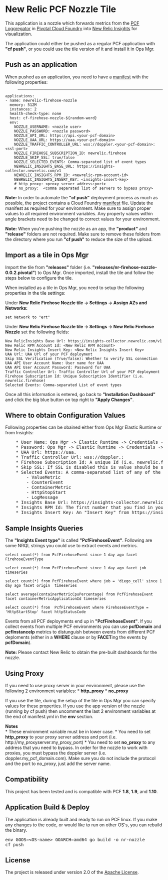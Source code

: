 # **New Relic PCF Nozzle Tile**

This application is a nozzle which forwards metrics from the [PCF Loggregator][a] in [Pivotal Cloud Foundry][b] into [New Relic Insights][c] for visualization.

The application could either be pushed as a regular PCF application with **"cf push"**, or you could use the tile version of it and install it in Ops Mgr.



## **Push as an application**

When pushed as an application, you need to have a [manifest][d] with the following properties:

>	---
	applications:
	- name: newrelic-firehose-nozzle
	  memory: 512M
	  instances: 2
	  health-check-type: none
	  host: cf-firehose-nozzle-${random-word}
	  env:
	    NOZZLE_USERNAME: <nozzle user>
	    NOZZLE_PASSWORD: <nozzle password>
	    NOZZLE_API_URL: https://api.<your-pcf-domain>
	    NOZZLE_UAA_URL: https://uaa.<your-pcf-domain>
	    NOZZLE_TRAFFIC_CONTROLLER_URL: wss://doppler.<your-pcf-domain>:<ssl-port>
	    NOZZLE_FIREHOSE_SUBSCRIPTION_ID: newrelic.firehose
	    NOZZLE_SKIP_SSL: true/false
	    NOZZLE_SELECTED_EVENTS: Comma-separated list of event types
	    NEWRELIC_INSIGHTS_BASE_URL: https://insights-collector.newrelic.com/v1
	    NEWRELIC_INSIGHTS_RPM_ID: <newrelic-rpm-account-id>
	    NEWRELIC_INSIGHTS_INSERT_KEY: <insights-insert-key>
        # http_proxy: <proxy server address:port>
        # no_proxy:  <comma separated list of servers to bypass proxy>


**Note:**	In order to automate the **"cf push"** deployment process as much as possible, the project contains a Cloud Foundry [manifest][d] file. Update the manifest as required for your environment. Make sure to assign proper values to all required environment variables. Any property values within angle brackets need to be changed to correct values for your environment.

**Note:**	When you're pushing the nozzle as an app, the **"product"** and **"release"** folders are not required. Make sure to remove these folders from the directory where you run **"cf push"** to reduce the size of the upload.



## **Import as a tile in Ops Mgr**

Import the tile from **"releases"** folder (i.e. **"releases/nr-firehose-nozzle-0.0.2.pivotal"**) to Ops Mgr. Once imported, install the tile and follow the steps below to configure the tile.

When installed as a tile in Ops Mgr, you need to setup the following properties in the tile settings:

Under **New Relic Firehose Nozzle tile -> Settings -> Assign AZs and Networks:**

    set Network to "ert"

Under **New Relic Firehose Nozzle tile -> Settings -> New Relic Firehose Nozzle** set the following fields:

    New RelicInsights Base Url: https://insights-collector.newrelic.com/v1
    New Relic RPM Account Id: <New Relic RPM Account>
    New Relic Insights Insert Key: <New Relic Insights Insert Key>
    UAA Url: UAA Url of your PCF deployment
    Skip SSL Verification (True/false): Whether to verify SSL connection
    UAA API User Account Name: User name for UAA
    UAA API User Account Password: Password for UAA
    Traffic Controller Url: Traffic Controller Url of your PCF deployment
    Firehose Subscription Id: Unique Subscription Identifier (i.e. newrelic.firehose)
    Selected Events: Comma-separated List of event types


Once all this information is entered, go back to **"Installation Dashboard"** and click the big blue button on top right to **"Apply Changes"**.



## **Where to obtain Configuration Values**

Following properties can be obained either from Ops Mgr Elastic Runtime or from Insights:
<pre>
    * User Name: Ops Mgr -> Elastic Runtime -> Credentials -> Job -> UAA -> Opentsdb Nozzle Credentials -> Link to Credential -> identity
    * Password: Ops Mgr -> Elastic Runtime -> Credentials -> Job -> UAA -> Opentsdb Nozzle Credentials -> Link to Credential -> password
    * UAA Url: https://uaa.<your-pcf-domain>
    * Traffic Controller Url: wss://doppler.<pcf-domain>:<ssl-port>
    * Firehose Subscription Id: A unique Id (i.e. newrelic.firehose)
    * Skip SSL: If SSL is disabled this is value should be set to "true"
    * Selected Events: A comma-separated list of any of the following event types:
    	- ValueMetric
    	- CounterEvent
    	- ContainerMetric
    	- HttpStopStart
    	- LogMessage
    * Insights Base Url: https://insights-collector.newrelic.com/<API-Version> (API version is currently v1)
    * Insights RPM Id: The first number that you find in your RPM Url (i.e. https://insights.newrelic.com/accounts/<rpm-id>/...)
    * Insights Insert Key: An "Insert Key" from https://insights.newrelic.com/accounts/<rpm-id>/manage/api_keys. You may need to create an "Isert Key" if one does not exist already, or is being used for other purposes.
</pre>



## **Sample Insights Queries**

The **"Insights Event type"** is called **"PcfFirehoseEvent"**. Following are some NRQL strings you could use to extract events and metrics.

```
select count(*) from PcfFirehoseEvent since 1 day ago facet FirehoseEventType

select count(*) from PcfFirehoseEvent since 1 day ago facet job timeseries

select count(*) from PcfFirehoseEvent where job = 'diego_cell' since 1 day ago facet origin  timeseries

select average(containerMetricCpuPercentage) from PcfFirehoseEvent facet containerMetricApplicationId timeseries

select count(*) from  PcfFirehoseEvent where FirehoseEventType = 'HttpStartStop' facet httpStatusCode
```

Events from all PCF deployments end up in **"PcfFirehoseEvent"**. If you collect events from multiple PCF environments you can use **pcfDomain** and **pcfInstanceIp** metrics to distunguish between events from different PCF deploments (either in a **WHERE** clause or by **FACET**ing the events by **pcfDomain**).

**Note:**	Please contact New Relic to obtain the pre-built dashboards for the nozzle.


## **Using Proxy**

If you need to use proxy server in your environment, please use the following 2 environment variables:
    * **http_proxy**
    * **no_proxy**

If you use the tile, during the setup of the tile in Ops Mgr you can specify values for these properties. If you use the app version of the nozzle (running by cf push) then uncomment the last 2 environment variables at the end of manifest.yml in the **env** section.

**Notes**   
    * These environment variable must be in lower case.
    * You need to set **http_proxy** to your proxy server address and port (i.e. http://my_proxyserver:my_proxy_port)
    * You need to set **no_proxy** to any address that you need to bypass. In order for the nozzle to work with proxies, you must bypass the doppler server (i.e. doppler.my_pcf_domain.com). Make sure you do not include the protocol and the port to no_proxy, just add the server name.


## **Compatibility**

This project has been tested and is compatible with PCF **1.8**, **1.9**, and **1.10**.



## **Application Build & Deploy**

The application is already built and ready to run on PCF linux. If you make any changes to the code, or would like to run on other OS's, you can rebuild the binary.

<pre>
env GOOS=&lt;OS-name&gt; GOARCH=amd64 go build -o nr-nozzle
cf push
</pre>



## **License**

The project is released under version 2.0 of the [Apache License][e].






[a]: https://docs.cloudfoundry.org/loggregator/architecture.html
[b]: https://pivotal.io/platform
[c]: http://newrelic.com/insights
[d]: manifest.yml
[e]: http://www.apache.org/licenses/LICENSE-2.0

